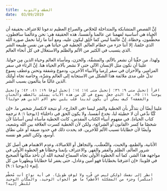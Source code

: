 ```yaml
---
title:  العطف والتوبة
date:  03/09/2019
---
```


إنَّ القصص المتشابكة والمتداخلة للخلاص والصراع العظيم تدعونا للاعتراف بحقيقة أن الحياة هي أساسية لفهمنا عن عالمنا وأنفسنا، هذه الحقيقة هي: نحن وعالمنا ساقطون، محطَّمون، وخطاة. إنَّ عالمنا ليس كما خُلِق ليكون عليه، ومع أننا ما زلنا نحمل صورة الله الذي خلقنا، إلا أننا جزء من حطام العالم. الخطية في حياتنا هي من نفس طبيعة الشر الذي يتسبب في الكثير من الألم والظلم والاستغلال في كل أنحاء العالم.

ولهذا، من حقِّنا أن نشعر بالألم، والمشقَّة، والحزن، ومأساة العالم وحياة الذين مِن حولنا. علينا أن نكون مثل الإنسان الآلي حتى لا نشعر بآلام الحياة هنا. إنَّ الرثاء في سفر المزامير، والأحزان في سفر إرميا والأنبياء الآخرين، ودموع وشفقة وتحنن وعطف يسوع تدلَّ على مدى ملائمة هذا الشكل من الاستجابة إلى العالم وشرِّه، وخاصة تجاه أولئك الذين غالبًا ما يتألمون بسبب الشر.

`اقرأ إنجيل متى ٩: ٣٦؛ إنجيل متى ١٤: ١٤؛ إنجيل لوقا ١٩: ٤١، ٤٢؛ وإنجيل يوحنا ١١: ٣٥. ما الذي جعل يسوع في كل من هذه الآيات يمتلئ بالعطف والحنان والشفقة؟ كيف يمكن أن يكون لدينا قلب يلين نحو آلام الذين هم حولنا؟`

علينا أيضًا أن نتذكَّر بأن الخطية والشر ليسا ‹في الخارج›، أو نتيجة لانكسار شخص ما. «إن كُنَّا ندَّعي أن لا خطيئة لنا، نخدع أنفسنا، ولا يكون الحق في داخلنا» (١يوحنا ١: ٨ ترجمة كتاب الحياة). في مفهوم أنبياء الكتاب المقدس، كانت الخطية مأساة ليس أساسًا لأن شخصًا ما كسر ‹القانون أو الشرائع›، ولكن لأن الخطية كسرت العلاقة بين الله وشعبه، وأيضًا لأن خطايانا تسبب الألم للآخرين. قد يحدث ذلك في حدود ضيقة أو على نطاق أوسع، ولكن الشر هو نفسه.

الأنانية، والطمع، والخبث، والتَّعصُّب، والتجاهل أو اللامبالاة، وعدم الاهتمام هي أصل كل شرور العالم، الظلم والفقر والقهر. والاعتراف بإثمنا وخطأنا هو الخطوة الأولى في مواجهة هذا الشر، كما أنه الخطوة الأولى تجاه السماح لمحبة الله أن تأخذ مكانها الصحيح في قلوبنا: «إن اعترفنا بخطايانا فهو أمين وعادل، حتى يغفر لنا خطايانا ويطهرنا من كل إثم» (١يوحنا ١: ٩).

`انظر إلى نفسك (ولكن ليس عن قُرب ولا لوقتٍ طويل). في أية نواحٍ أنت مُحطَّم (منكسر) وجزء من المشكلة الأعظم؟ ما هو الجواب الوحيد، والمكان الوحيد للنظر إليه؟`